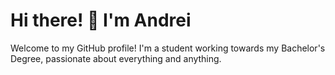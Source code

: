 # Hi there! 👋 I'm Andrei

Welcome to my GitHub profile! I'm a student working towards my Bachelor's Degree, passionate about everything and anything.

